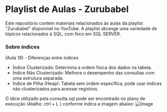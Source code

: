 # Playlist de Aulas - Zurubabel
Este repositório contém materiais relacionados às aulas da playlist "Zurubabel" disponível no YouTube.  A playlist abrange uma variedade de tópicos relacionados à SQL, com foco em SQL SERVER.  

### Sobre indices 
(Aula 19) - Diferenças entre índices

- Índice Clusterizado: Determina a ordem física dos dados na tabela.
- Índice Não Clusterizado: Melhora o desempenho das consultas com uma estrutura separada.
- Índice de Pilha (Heap): Tabela sem ordem específica, pode usar índices não clusterizados para acessar registros.

O ídice utilizado pela consulta sql pode ser encontrado no plano de execução (Atalho: ctrl + L ) conforme indica a imagem abaixo: 
![image](https://github.com/matefs/Zurubabel-intermediario/assets/30128774/31c23f61-ca8f-48cd-82c4-7e324646efe1)
